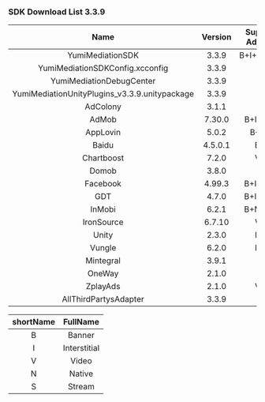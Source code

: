 ### SDK Download List 3.3.9

|                   Name                   | Version | Support AdType |               DownloadLink               | Note |
| :--------------------------------------: | :-----: | :------------: | :--------------------------------------: | :--: |
|             YumiMediationSDK             |  3.3.9  |   B+I+V+N+S    | [link](http://adsdk.yumimobi.com/iOS/Archived/3.3.9/YumiMediationSDK-iOS.tar.bz2) |      |
|     YumiMediationSDKConfig.xcconfig      |  3.3.9  |                | [link](https://adsdk.yumimobi.com/iOS/Archived/YumiMediationSDKConfig.xcconfig) |      |
|         YumiMediationDebugCenter         |  3.3.9  |                | [link](http://adsdk.yumimobi.com/iOS/Archived/3.3.9/YumiMediationDebugCenter-iOS.tar.bz2) |      |
| YumiMediationUnityPlugins_v3.3.9.unitypackage |  3.3.9  |                | [link](https://adsdk.yumimobi.com/iOS/Archived/3.3.9/YumiMediationUnityPlugins_v339.unitypackage) |      |
|                 AdColony                 |  3.1.1  |       V        | [link](http://adsdk.yumimobi.com/iOS/Archived/3.3.9/YumiMediationAdColony.tar.bz2) |      |
|                  AdMob                   | 7.30.0  |    B+I+V+N     | [link](http://adsdk.yumimobi.com/iOS/Archived/3.3.9/YumiMediationAdMob.tar.bz2) |      |
|                 AppLovin                 |  5.0.2  |     B+V+I      | [link](http://adsdk.yumimobi.com/iOS/Archived/3.3.9/YumiMediationAppLovin.tar.bz2) |      |
|                  Baidu                   | 4.5.0.1 |      B+I       | [link](http://adsdk.yumimobi.com/iOS/Archived/3.3.9/YumiMediationBaidu.tar.bz2) |      |
|                Chartboost                |  7.2.0  |      V+I       | [link](http://adsdk.yumimobi.com/iOS/Archived/3.3.9/YumiMediationChartboost.tar.bz2) |      |
|                  Domob                   |  3.8.0  |       V        | [link](http://adsdk.yumimobi.com/iOS/Archived/3.3.9/YumiMediationDomob.tar.bz2) |      |
|                 Facebook                 | 4.99.3  |    B+I+N+V     | [link](http://adsdk.yumimobi.com/iOS/Archived/3.3.9/YumiMediationFacebook.tar.bz2) |      |
|                   GDT                    |  4.7.0  |    B+I+N+S     | [link](http://adsdk.yumimobi.com/iOS/Archived/3.3.9/YumiMediationGDT.tar.bz2) |      |
|                  InMobi                  |  6.2.1  |    B+N+I+V     | [link](http://adsdk.yumimobi.com/iOS/Archived/3.3.9/YumiMediationInMobi.tar.bz2) |      |
|                IronSource                | 6.7.10  |      V+I       | [link](http://adsdk.yumimobi.com/iOS/Archived/3.3.9/YumiMediationIronSource.tar.bz2) |      |
|                  Unity                   |  2.3.0  |      I+V       | [link](http://adsdk.yumimobi.com/iOS/Archived/3.3.9/YumiMediationUnity.tar.bz2) |      |
|                  Vungle                  |  6.2.0  |      I+V       | [link](http://adsdk.yumimobi.com/iOS/Archived/3.3.9/YumiMediationVungle.tar.bz2) |      |
|                Mintegral                 |  3.9.1  |       V        | [link](http://adsdk.yumimobi.com/iOS/Archived/3.3.9/YumiMediationMintegral.tar.bz2) |      |
|                  OneWay                  |  2.1.0  |       V        | [link](http://adsdk.yumimobi.com/iOS/Archived/3.3.9/YumiMediationOneWay.tar.bz2) |      |
|                 ZplayAds                 |  2.1.0  |      V+I       | [link](http://adsdk.yumimobi.com/iOS/Archived/3.3.9/YumiMediationPlayableAds_1.zip) |      |
|          AllThirdPartysAdapter           |  3.3.9  |                | [link](http://adsdk.yumimobi.com/iOS/Archived/3.3.9/allThirdPartys.tar.bz2) |      |

| shortName |   FullName   |
| :-------: | :----------: |
|     B     |    Banner    |
|     I     | Interstitial |
|     V     |    Video     |
|     N     |    Native    |
|     S     |    Stream    |
